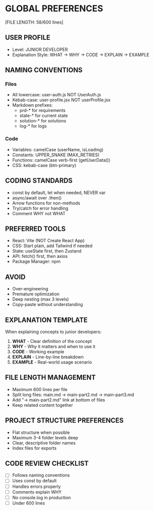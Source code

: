 # GLOBAL PREFERENCES
[FILE LENGTH: 58/600 lines]

## USER PROFILE
- Level: JUNIOR DEVELOPER
- Explanation Style: WHAT → WHY → CODE → EXPLAIN → EXAMPLE

## NAMING CONVENTIONS

### Files
- All lowercase: user-auth.js NOT UserAuth.js
- Kebab-case: user-profile.jsx NOT userProfile.jsx
- Markdown prefixes:
  - prd-* for requirements
  - state-* for current state
  - solution-* for solutions
  - log-* for logs

### Code
- Variables: camelCase (userName, isLoading)
- Constants: UPPER_SNAKE (MAX_RETRIES)
- Functions: camelCase verb-first (getUserData())
- CSS: kebab-case (btn-primary)

## CODING STANDARDS
- const by default, let when needed, NEVER var
- async/await over .then()
- Arrow functions for non-methods
- Try/catch for error handling
- Comment WHY not WHAT

## PREFERRED TOOLS
- React: Vite (NOT Create React App)
- CSS: Start plain, add Tailwind if needed
- State: useState first, then Zustand
- API: fetch() first, then axios
- Package Manager: npm

## AVOID
- Over-engineering
- Premature optimization
- Deep nesting (max 3 levels)
- Copy-paste without understanding

## EXPLANATION TEMPLATE
When explaining concepts to junior developers:
1. **WHAT** - Clear definition of the concept
2. **WHY** - Why it matters and when to use it
3. **CODE** - Working example
4. **EXPLAIN** - Line-by-line breakdown
5. **EXAMPLE** - Real-world usage scenario

## FILE LENGTH MANAGEMENT
- Maximum 600 lines per file
- Split long files: main.md → main-part2.md → main-part3.md
- Add "→ main-part2.md" link at bottom of files
- Keep related content together

## PROJECT STRUCTURE PREFERENCES
- Flat structure when possible
- Maximum 3-4 folder levels deep
- Clear, descriptive folder names
- Index files for exports

## CODE REVIEW CHECKLIST
- [ ] Follows naming conventions
- [ ] Uses const by default
- [ ] Handles errors properly
- [ ] Comments explain WHY
- [ ] No console.log in production
- [ ] Under 600 lines